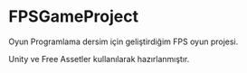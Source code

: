 # FPSGameProject

Oyun Programlama dersim için geliştirdiğim FPS oyun projesi.

Unity ve Free Assetler kullanılarak hazırlanmıştır.

